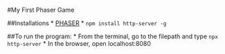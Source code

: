 #My First Phaser Game

##Installations
    * [PHASER](https://phaser.io/)
    * `npm install http-server -g`

##To run the program:
    * From the terminal, go to the filepath and type `npx http-server`
    * In the browser, open localhost:8080


